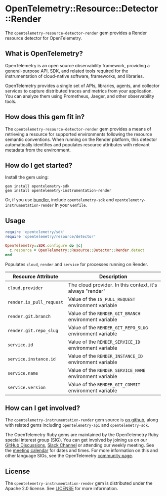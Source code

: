 # OpenTelemetry::Resource::Detector::Render

The `opentelemetry-resource-detector-render` gem provides a Render resource detector for OpenTelemetry.

## What is OpenTelemetry?

OpenTelemetry is an open source observability framework, providing a general-purpose API, SDK, and related tools required for the instrumentation of cloud-native software, frameworks, and libraries.

OpenTelemetry provides a single set of APIs, libraries, agents, and collector services to capture distributed traces and metrics from your application. You can analyze them using Prometheus, Jaeger, and other observability tools.

## How does this gem fit in?

The `opentelemetry-resource-detector-render` gem provides a means of retrieving a resource for supported environments following the resource semantic conventions. When running on the Render platform, this detector automatically identifies and populates resource attributes with relevant metadata from the environment.

## How do I get started?

Install the gem using:

```console
gem install opentelemetry-sdk
gem install opentelemetry-instrumentation-render
```

Or, if you use [bundler][bundler-home], include `opentelemetry-sdk` and `opentelemetry-instrumentation-render` in your `Gemfile`.

## Usage

```ruby
require 'opentelemetry/sdk'
require 'opentelemetry/resource/detector'

OpenTelemetry::SDK.configure do |c|
  c.resource = OpenTelemetry::Resource::Detector::Render.detect
end
```

Populates `cloud`, `render` and `service` for processes running on Render.

| Resource Attribute | Description |
|--------------------|-------------|
| `cloud.provider` | The cloud provider. In this context, it's always "render" |
| `render.is_pull_request` | Value of the `IS_PULL_REQUEST` environment variable |
| `render.git.branch` | Value of the `RENDER_GIT_BRANCH` environment variable |
| `render.git.repo_slug` | Value of the `RENDER_GIT_REPO_SLUG` environment variable |
| `service.id` | Value of the `RENDER_SERVICE_ID` environment variable |
| `service.instance.id` | Value of the `RENDER_INSTANCE_ID` environment variable |
| `service.name` | Value of the `RENDER_SERVICE_NAME` environment variable |
| `service.version` | Value of the `RENDER_GIT_COMMIT` environment variable |

## How can I get involved?

The `opentelemetry-instrumentation-render` gem source is [on github][repo-github], along with related gems including `opentelemetry-api` and `opentelemetry-sdk`.

The OpenTelemetry Ruby gems are maintained by the OpenTelemetry Ruby special interest group (SIG). You can get involved by joining us on our [GitHub Discussions][discussions-url], [Slack Channel][slack-channel] or attending our weekly meeting. See the [meeting calendar][community-meetings] for dates and times. For more information on this and other language SIGs, see the OpenTelemetry [community page][ruby-sig].

## License

The `opentelemetry-instrumentation-render` gem is distributed under the Apache 2.0 license. See [LICENSE][license-github] for more information.

[bundler-home]: https://bundler.io
[repo-github]: https://github.com/open-telemetry/opentelemetry-ruby
[license-github]: https://github.com/open-telemetry/opentelemetry-ruby-contrib/blob/main/LICENSE
[ruby-sig]: https://github.com/open-telemetry/community#ruby-sig
[community-meetings]: https://github.com/open-telemetry/community#community-meetings
[slack-channel]: https://cloud-native.slack.com/archives/C01NWKKMKMY
[discussions-url]: https://github.com/open-telemetry/opentelemetry-ruby/discussions
